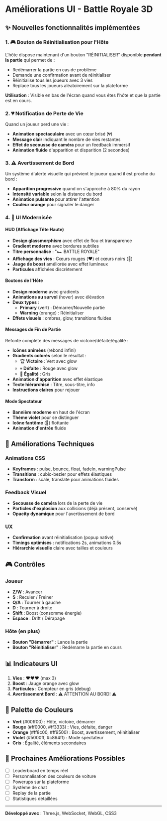 # Améliorations UI - Battle Royale 3D

## ✨ Nouvelles fonctionnalités implémentées

### 1. 🎮 Bouton de Réinitialisation pour l'Hôte

L'hôte dispose maintenant d'un bouton "RÉINITIALISER" disponible **pendant la partie** qui permet de :
- Redémarrer la partie en cas de problème
- Demande une confirmation avant de réinitialiser
- Réinitialise tous les joueurs avec 3 vies
- Replace tous les joueurs aléatoirement sur la plateforme

**Utilisation** : Visible en bas de l'écran quand vous êtes l'hôte et que la partie est en cours.

### 2. 💔 Notification de Perte de Vie

Quand un joueur perd une vie :
- **Animation spectaculaire** avec un cœur brisé (💔)
- **Message clair** indiquant le nombre de vies restantes
- **Effet de secousse de caméra** pour un feedback immersif
- **Animation fluide** d'apparition et disparition (2 secondes)

### 3. ⚠️ Avertissement de Bord

Un système d'alerte visuelle qui prévient le joueur quand il est proche du bord :
- **Apparition progressive** quand on s'approche à 80% du rayon
- **Intensité variable** selon la distance du bord
- **Animation pulsante** pour attirer l'attention
- **Couleur orange** pour signaler le danger

### 4. 🎨 UI Modernisée

#### HUD (Affichage Tête Haute)
- **Design glassmorphism** avec effet de flou et transparence
- **Gradient moderne** avec bordures subtiles
- **Titre personnalisé** : "🏎️ BATTLE ROYALE"
- **Affichage des vies** : Cœurs rouges (❤️) et cœurs noirs (🖤)
- **Jauge de boost** améliorée avec effet lumineux
- **Particules** affichées discrètement

#### Boutons de l'Hôte
- **Design moderne** avec gradients
- **Animations au survol** (hover) avec élévation
- **Deux types** :
  - **Primary** (vert) : Démarrer/Nouvelle partie
  - **Warning** (orange) : Réinitialiser
- **Effets visuels** : ombres, glow, transitions fluides

#### Messages de Fin de Partie
Refonte complète des messages de victoire/défaite/égalité :
- **Icônes animées** (rebond infini)
- **Gradients colorés** selon le résultat :
  - 🏆 **Victoire** : Vert avec glow
  - 💀 **Défaite** : Rouge avec glow
  - 🤝 **Égalité** : Gris
- **Animation d'apparition** avec effet élastique
- **Texte hiérarchisé** : Titre, sous-titre, info
- **Instructions claires** pour rejouer

#### Mode Spectateur
- **Bannière moderne** en haut de l'écran
- **Thème violet** pour se distinguer
- **Icône fantôme** (👻) flottante
- **Animation d'entrée** fluide

## 🎯 Améliorations Techniques

### Animations CSS
- **Keyframes** : pulse, bounce, float, fadeIn, warningPulse
- **Transitions** : cubic-bezier pour effets élastiques
- **Transform** : scale, translate pour animations fluides

### Feedback Visuel
- **Secousse de caméra** lors de la perte de vie
- **Particles d'explosion** aux collisions (déjà présent, conservé)
- **Opacity dynamique** pour l'avertissement de bord

### UX
- **Confirmation** avant réinitialisation (popup native)
- **Timings optimisés** : notifications 2s, animations 0.5s
- **Hiérarchie visuelle** claire avec tailles et couleurs

## 🎮 Contrôles

### Joueur
- **Z/W** : Avancer
- **S** : Reculer / Freiner
- **Q/A** : Tourner à gauche
- **D** : Tourner à droite
- **Shift** : Boost (consomme énergie)
- **Espace** : Drift / Dérapage

### Hôte (en plus)
- **Bouton "Démarrer"** : Lance la partie
- **Bouton "Réinitialiser"** : Redémarre la partie en cours

## 📊 Indicateurs UI

1. **Vies** : ❤️❤️❤️ (max 3)
2. **Boost** : Jauge orange avec glow
3. **Particules** : Compteur en gris (debug)
4. **Avertissement Bord** : ⚠️ ATTENTION AU BORD! ⚠️

## 🎨 Palette de Couleurs

- **Vert** (#00ff00) : Hôte, victoire, démarrer
- **Rouge** (#ff0000, #ff3333) : Vies, défaite, danger
- **Orange** (#ff8c00, #ff9500) : Boost, avertissement, réinitialiser
- **Violet** (#5000ff, #c864ff) : Mode spectateur
- **Gris** : Égalité, éléments secondaires

## 🚀 Prochaines Améliorations Possibles

- [ ] Leaderboard en temps réel
- [ ] Personnalisation des couleurs de voiture
- [ ] Powerups sur la plateforme
- [ ] Système de chat
- [ ] Replay de la partie
- [ ] Statistiques détaillées

---

**Développé avec** : Three.js, WebSocket, WebGL, CSS3
